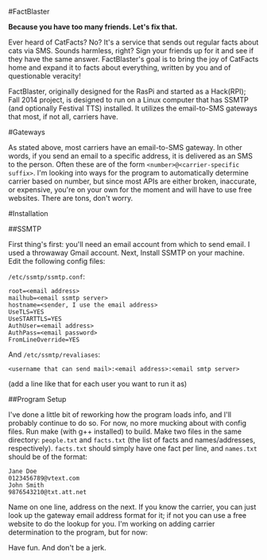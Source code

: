 #FactBlaster

**Because you have too many friends.  Let's fix that.**

Ever heard of CatFacts?  No?  It's a service that sends out regular facts about cats via SMS.  Sounds harmless, right?  Sign your friends up for it and see if they have the same answer.  FactBlaster's goal is to bring the joy of CatFacts home and expand it to facts about everything, written by you and of questionable veracity!

FactBlaster, originally designed for the RasPi and started as a Hack(RPI); Fall 2014 project, is designed to run on a Linux computer that has SSMTP (and optionally Festival TTS) installed.  It utilizes the email-to-SMS gateways that most, if not all, carriers have.

#Gateways

As stated above, most carriers have an email-to-SMS gateway.  In other words, if you send an email to a specific address, it is delivered as an SMS to the person.  Often these are of the form `<number>@<carrier-specific suffix>`.  I'm looking into ways for the program to automatically determine carrier based on number, but since most APIs are either broken, inaccurate, or expensive, you're on your own for the moment and will have to use free websites.  There are tons, don't worry.

#Installation

##SSMTP

First thing's first: you'll need an email account from which to send email.  I used a throwaway Gmail account.  Next, Install SSMTP on your machine.  Edit the following config files:

`/etc/ssmtp/ssmtp.conf`:
```
root=<email address>
mailhub=<email ssmtp server>
hostname=<sender, I use the email address>
UseTLS=YES
UseSTARTTLS=YES
AuthUser=<email address>
AuthPass=<email password>
FromLineOverride=YES
```

And `/etc/ssmtp/revaliases`:
```
<username that can send mail>:<email address>:<email smtp server>
```
(add a line like that for each user you want to run it as)

##Program Setup

I've done a little bit of reworking how the program loads info, and I'll probably continue to do so.  For now, no more mucking about with config files.  Run make (with g++ installed) to build.  Make two files in the same directory: `people.txt` and `facts.txt` (the list of facts and names/addresses, respectively).  `facts.txt` should simply have one fact per line, and `names.txt` should be of the format:
```
Jane Doe
0123456789@vtext.com
John Smith
9876543210@txt.att.net
```
Name on one line, address on the next.  If you know the carrier, you can just look up the gateway email address format for it; if not you can use a free website to do the lookup for you.  I'm working on adding carrier determination to the program, but for now:

Have fun.  And don't be a jerk.
